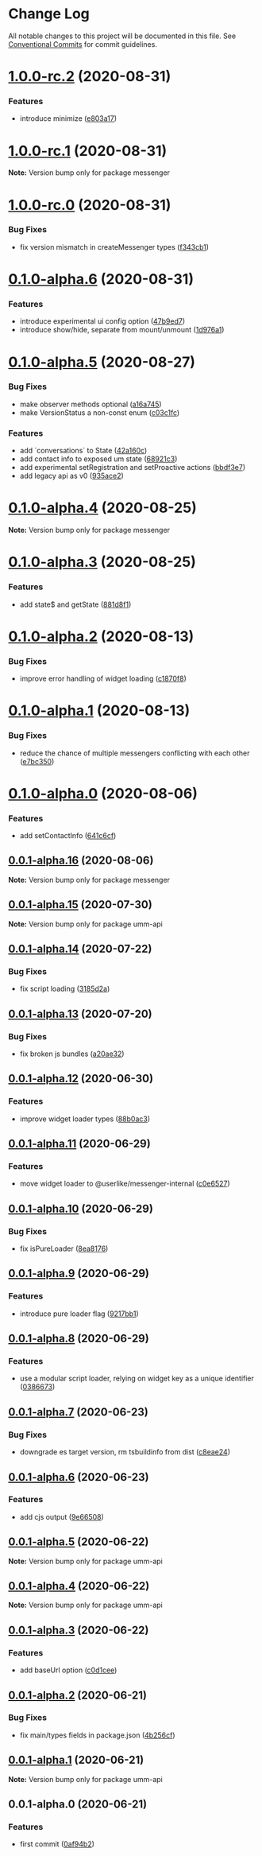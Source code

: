 # Change Log

All notable changes to this project will be documented in this file.
See [Conventional Commits](https://conventionalcommits.org) for commit guidelines.

# [1.0.0-rc.2](https://github.com/userlike/messenger/compare/v1.0.0-rc.1...v1.0.0-rc.2) (2020-08-31)


### Features

* introduce minimize ([e803a17](https://github.com/userlike/messenger/commit/e803a17143c7a03df238686c72d1025ee34288c3))





# [1.0.0-rc.1](https://github.com/userlike/messenger/compare/v1.0.0-rc.0...v1.0.0-rc.1) (2020-08-31)

**Note:** Version bump only for package messenger





# [1.0.0-rc.0](https://github.com/userlike/messenger/compare/v0.1.0-alpha.6...v1.0.0-rc.0) (2020-08-31)


### Bug Fixes

* fix version mismatch in createMessenger types ([f343cb1](https://github.com/userlike/messenger/commit/f343cb1f4bb9c8918e06d954136381aafa2d2cc4))





# [0.1.0-alpha.6](https://github.com/userlike/messenger/compare/v0.1.0-alpha.5...v0.1.0-alpha.6) (2020-08-31)


### Features

* introduce experimental ui config option ([47b9ed7](https://github.com/userlike/messenger/commit/47b9ed78bd8d96382018fbdd3e3b555707fcda6c))
* introduce show/hide, separate from mount/unmount ([1d976a1](https://github.com/userlike/messenger/commit/1d976a18c4ed695b7ca459777d4d6f13344b6ada))





# [0.1.0-alpha.5](https://github.com/userlike/messenger/compare/v0.1.0-alpha.4...v0.1.0-alpha.5) (2020-08-27)


### Bug Fixes

* make observer methods optional ([a16a745](https://github.com/userlike/messenger/commit/a16a7454789d493dd3e69131fffb56837b219e11))
* make VersionStatus a non-const enum ([c03c1fc](https://github.com/userlike/messenger/commit/c03c1fcc2b1cbe4e3dd4b3b994c54f61eedefc8b))


### Features

* add \`conversations\` to State ([42a160c](https://github.com/userlike/messenger/commit/42a160c03ac9c1efc135313462e973ffc35c1282))
* add contact info to exposed um state ([68921c3](https://github.com/userlike/messenger/commit/68921c350b9f36f15ee431b54d5feee6fdc5d2e4))
* add experimental setRegistration and setProactive actions ([bbdf3e7](https://github.com/userlike/messenger/commit/bbdf3e7bb16acdb7e4beafbeb82c56bfd193cb02))
* add legacy api as v0 ([935ace2](https://github.com/userlike/messenger/commit/935ace2beeb45cc9a1205add95d29ef5f9f62923))





# [0.1.0-alpha.4](https://github.com/userlike/messenger/compare/v0.1.0-alpha.3...v0.1.0-alpha.4) (2020-08-25)

**Note:** Version bump only for package messenger





# [0.1.0-alpha.3](https://github.com/userlike/messenger/compare/v0.1.0-alpha.2...v0.1.0-alpha.3) (2020-08-25)


### Features

* add state$ and getState ([881d8f1](https://github.com/userlike/messenger/commit/881d8f14c945035ec82dafeeb77f37207f5b4f4c))





# [0.1.0-alpha.2](https://github.com/userlike/messenger/compare/v0.1.0-alpha.1...v0.1.0-alpha.2) (2020-08-13)


### Bug Fixes

* improve error handling of widget loading ([c1870f8](https://github.com/userlike/messenger/commit/c1870f8c429efffae558a339c02b16b10a49e4d3))





# [0.1.0-alpha.1](https://github.com/userlike/messenger/compare/v0.1.0-alpha.0...v0.1.0-alpha.1) (2020-08-13)


### Bug Fixes

* reduce the chance of multiple messengers conflicting with each other ([e7bc350](https://github.com/userlike/messenger/commit/e7bc350bee9ef10a2faede0d14b09df8321866c7))





# [0.1.0-alpha.0](https://github.com/userlike/messenger/compare/v0.0.1-alpha.15...v0.1.0-alpha.0) (2020-08-06)


### Features

* add setContactInfo ([641c6cf](https://github.com/userlike/messenger/commit/641c6cfdfce1c6981a4699abe9844825791bb81c))





## [0.0.1-alpha.16](https://github.com/userlike/messenger/compare/v0.0.1-alpha.15...v0.0.1-alpha.16) (2020-08-06)

**Note:** Version bump only for package messenger





## [0.0.1-alpha.15](https://github.com/userlike/messenger/compare/v0.0.1-alpha.14...v0.0.1-alpha.15) (2020-07-30)

**Note:** Version bump only for package umm-api





## [0.0.1-alpha.14](https://github.com/userlike/messenger/compare/v0.0.1-alpha.13...v0.0.1-alpha.14) (2020-07-22)


### Bug Fixes

* fix script loading ([3185d2a](https://github.com/userlike/messenger/commit/3185d2a743ab22ad4e841dd09051cbd05eb8eb5f))





## [0.0.1-alpha.13](https://github.com/userlike/messenger/compare/v0.0.1-alpha.12...v0.0.1-alpha.13) (2020-07-20)


### Bug Fixes

* fix broken js bundles ([a20ae32](https://github.com/userlike/messenger/commit/a20ae32173bb6082186f004ae91d11ef5d585051))





## [0.0.1-alpha.12](https://github.com/userlike/messenger/compare/v0.0.1-alpha.11...v0.0.1-alpha.12) (2020-06-30)


### Features

* improve widget loader types ([88b0ac3](https://github.com/userlike/messenger/commit/88b0ac35ac214b6b9c39c893ef59ee40a2a306e2))





## [0.0.1-alpha.11](https://github.com/userlike/messenger/compare/v0.0.1-alpha.10...v0.0.1-alpha.11) (2020-06-29)


### Features

* move widget loader to @userlike/messenger-internal ([c0e6527](https://github.com/userlike/messenger/commit/c0e6527de7af52008d3c26115e942e650f7117d6))





## [0.0.1-alpha.10](https://github.com/userlike/messenger/compare/v0.0.1-alpha.9...v0.0.1-alpha.10) (2020-06-29)


### Bug Fixes

* fix isPureLoader ([8ea8176](https://github.com/userlike/messenger/commit/8ea8176a71ca98aeadc606fc035d3b5c1c3bebff))





## [0.0.1-alpha.9](https://github.com/userlike/messenger/compare/v0.0.1-alpha.8...v0.0.1-alpha.9) (2020-06-29)


### Features

* introduce pure loader flag ([9217bb1](https://github.com/userlike/messenger/commit/9217bb14ab4cf6f3c8ae21a9631a89855546d595))





## [0.0.1-alpha.8](https://github.com/userlike/messenger/compare/v0.0.1-alpha.7...v0.0.1-alpha.8) (2020-06-29)


### Features

* use a modular script loader, relying on widget key as a unique identifier ([0386673](https://github.com/userlike/messenger/commit/038667388ae491e984d72d89e09ae4d0cd4b2fc9))





## [0.0.1-alpha.7](https://github.com/userlike/messenger/compare/v0.0.1-alpha.6...v0.0.1-alpha.7) (2020-06-23)


### Bug Fixes

* downgrade es target version, rm tsbuildinfo from dist ([c8eae24](https://github.com/userlike/messenger/commit/c8eae242cbef0e1790f50e32fcc6a8ac7a72205b))





## [0.0.1-alpha.6](https://github.com/userlike/messenger/compare/v0.0.1-alpha.5...v0.0.1-alpha.6) (2020-06-23)


### Features

* add cjs output ([9e66508](https://github.com/userlike/messenger/commit/9e66508c759f77b9cfe9beca3aa42725ace09dff))





## [0.0.1-alpha.5](https://github.com/userlike/messenger/compare/v0.0.1-alpha.4...v0.0.1-alpha.5) (2020-06-22)

**Note:** Version bump only for package umm-api





## [0.0.1-alpha.4](https://github.com/userlike/messenger/compare/v0.0.1-alpha.3...v0.0.1-alpha.4) (2020-06-22)

**Note:** Version bump only for package umm-api





## [0.0.1-alpha.3](https://github.com/userlike/messenger/compare/v0.0.1-alpha.2...v0.0.1-alpha.3) (2020-06-22)


### Features

* add baseUrl option ([c0d1cee](https://github.com/userlike/messenger/commit/c0d1ceed1501883455feca90f9ee8ec02ea72dbc))





## [0.0.1-alpha.2](https://github.com/userlike/messenger/compare/v0.0.1-alpha.1...v0.0.1-alpha.2) (2020-06-21)


### Bug Fixes

* fix main/types fields in package.json ([4b256cf](https://github.com/userlike/messenger/commit/4b256cf9d5a66d9817ba2a93af6c451321937672))





## [0.0.1-alpha.1](https://github.com/userlike/messenger/compare/v0.0.1-alpha.0...v0.0.1-alpha.1) (2020-06-21)

**Note:** Version bump only for package umm-api





## 0.0.1-alpha.0 (2020-06-21)


### Features

* first commit ([0af94b2](https://github.com/userlike/messenger/commit/0af94b21ff176a3069c516301559cc2d94d89261))
